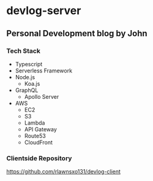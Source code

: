 # devlog-server
## Personal Development blog by John
### Tech Stack
* Typescript
* Serverless Framework
* Node.js
  * Koa.js
* GraphQL
  * Apollo Server
* AWS
  * EC2
  * S3
  * Lambda
  * API Gateway
  * Route53
  * CloudFront
### Clientside Repository
<https://github.com/rlawnsxo131/devlog-client>
